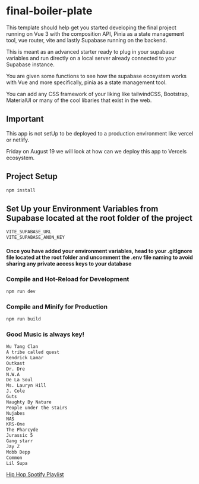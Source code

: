 # final-boiler-plate

This template should help get you started developing the final project running on Vue 3 with the composition API, Pinia as a state management tool, vue router, vite and lastly Supabase running on the backend.

This is meant as an advanced starter ready to plug in your supabase variables and run directly on a local server already connected to your Supabase instance. 

You are given some functions to see how the supabase ecosystem works with Vue and more specifically, pinia as a state management tool.

You can add any CSS framework of your liking like tailwindCSS, Bootstrap, MaterialUI or many of the cool libaries that exist in the web. 

## Important
This app is not setUp to be deployed to a production environment like vercel or netlify. 

Friday on August 19 we will look at how can we deploy this app to Vercels ecosystem.


## Project Setup

```sh
npm install
```

## Set Up your Environment Variables from Supabase located at the root folder of the project

```sh
VITE_SUPABASE_URL
VITE_SUPABASE_ANON_KEY 
```
#### Once you have added your environment variables, head to your .gitIgnore file located at the root folder and uncomment the .env file naming to avoid sharing any private access keys to your database

### Compile and Hot-Reload for Development

```sh
npm run dev
```

### Compile and Minify for Production

```sh
npm run build
```

### Good Music is always key!

```sh
Wu Tang Clan
A tribe called quest
Kendrick Lamar
Outkast
Dr. Dre
N.W.A
De La Soul 
Ms. Lauryn Hill
J. Cole 
Guts
Naughty By Nature
People under the stairs
Nujabes
NAS
KRS-One
The Pharcyde
Jurassic 5
Gang starr
Jay Z
Mobb Depp
Common
Lil Supa
```
[Hip Hop Spotify Playlist](https://open.spotify.com/playlist/4vKftyhS1gQovakehVcq1u?si=a7a119382dfe40da)
